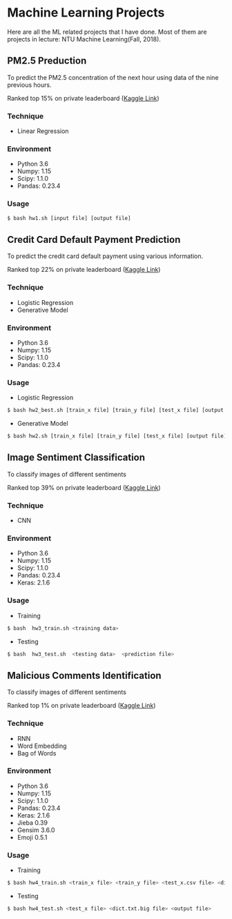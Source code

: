 # Machine Learning Projects
Here are all the ML related projects that I have done. Most of them are projects in lecture: NTU Machine Learning(Fall, 2018).
## PM2.5 Preduction
To predict the PM2.5 concentration of the next hour using data of the nine previous hours. 

Ranked top 15% on private leaderboard ([Kaggle Link](https://www.kaggle.com/t/39e5638799ce440d89c19297afef9cf2))
### Technique
* Linear Regression
### Environment
* Python 3.6
* Numpy: 1.15
* Scipy: 1.1.0
* Pandas: 0.23.4
### Usage
```sh
$ bash hw1.sh [input file] [output file]
```
## Credit Card Default Payment Prediction
To predict the credit card default payment using various information. 

Ranked top 22% on private leaderboard ([Kaggle Link](https://www.kaggle.com/t/019e3be1832d48eaaa0fbe24430adb4b))
### Technique
* Logistic Regression
* Generative Model
### Environment
* Python 3.6
* Numpy: 1.15
* Scipy: 1.1.0
* Pandas: 0.23.4
### Usage
* Logistic Regression
```sh
$ bash hw2_best.sh [train_x file] [train_y file] [test_x file] [output file]
```
* Generative Model
```sh
$ bash hw2.sh [train_x file] [train_y file] [test_x file] [output file]
```

## Image Sentiment Classification
To classify images of different sentiments 

Ranked top 39% on private leaderboard ([Kaggle Link](https://www.kaggle.com/t/d7a2678990d546b3a4a54f8191321b42))
### Technique
* CNN
### Environment
* Python 3.6
* Numpy: 1.15
* Scipy: 1.1.0
* Pandas: 0.23.4
* Keras: 2.1.6
### Usage
* Training 
```sh
$ bash  hw3_train.sh <training data>
```
* Testing
```sh
$ bash  hw3_test.sh  <testing data>  <prediction file>
```
## Malicious Comments Identification
To classify images of different sentiments 

Ranked top 1% on private leaderboard ([Kaggle Link](https://www.kaggle.com/t/6fb2e644f95f450c9419dd74701ec391))
### Technique
* RNN
* Word Embedding
* Bag of Words
### Environment
* Python 3.6
* Numpy: 1.15
* Scipy: 1.1.0
* Pandas: 0.23.4
* Keras: 2.1.6
* Jieba 0.39
* Gensim 3.6.0
* Emoji 0.5.1
### Usage
* Training 
```sh
$ bash hw4_train.sh <train_x file> <train_y file> <test_x.csv file> <dict.txt.big file>
```
* Testing
```sh
$ bash hw4_test.sh <test_x file> <dict.txt.big file> <output file>
```

